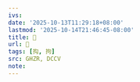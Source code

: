 ```yaml
---
ivs:
date: '2025-10-13T11:29:18+08:00'
lastmod: '2025-10-14T21:46:45-08:00'
title: 󰠾
url: 󰠾
tags: [抅, 拘]
src: GHZR, DCCV
note:
---
```

